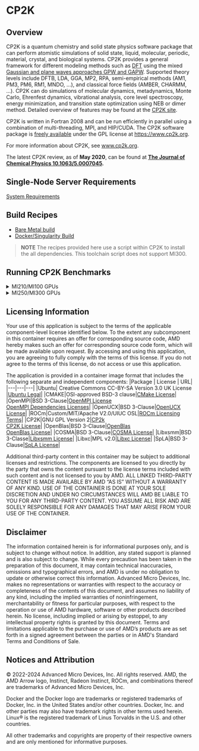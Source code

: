 # CP2K

## Overview
CP2K is a quantum chemistry and solid state physics software package that can perform atomistic simulations of solid state, liquid, molecular, periodic, material, crystal, and biological systems. CP2K provides a general framework for different modeling methods such as [DFT](http://en.wikipedia.org/wiki/Density_functional_theory) using the mixed [Gaussian and plane waves approaches GPW and GAPW](https://www.cp2k.org/quickstep#gpw). Supported theory levels include DFTB, LDA, GGA, MP2, RPA, semi-empirical methods (AM1, PM3, PM6, RM1, MNDO, …), and classical force fields (AMBER, CHARMM, …). CP2K can do simulations of molecular dynamics, metadynamics, Monte Carlo, Ehrenfest dynamics, vibrational analysis, core level spectroscopy, energy minimization, and transition state optimization using NEB or dimer method. Detailed overview of features may be found at the [CP2K site](https://www.cp2k.org/features).

CP2K is written in Fortran 2008 and can be run efficiently in parallel using a combination of multi-threading, MPI, and HIP/CUDA. The CP2K software package is [freely available](https://www.cp2k.org/download) under the GPL license at https://www.cp2k.org.

For more information about CP2K, see www.cp2k.org.

The latest CP2K review, as of **May 2020**, can be found at **[The Journal of Chemical Physics 10.1063/5.0007045](https://doi.org/10.1063/5.0007045).**

## Single-Node Server Requirements
[System Requirements](/README.md#single-node-server-requirements) 


## Build Recipes
- [Bare Metal build](/cp2k/baremetal/)
- [Docker/Singularity Build](/cp2k/docker/)

> **NOTE**
> The recipes provided here use a script within CP2K to install the all dependencies. This toolchain script does not support MI300. 

## Running CP2K Benchmarks

<details>
<summary>MI210/MI100 GPUs</summary>

### MI210/MI100 GPUs

The following command can be used to run the [H2O-DFT-LS (NREP2)](https://github.com/cp2k/cp2k/blob/master/benchmarks/QS_DM_LS/H2O-dft-ls.NREP2.inp) benchmark with 8 GPUs:

```
mpirun \
    -x NUM_CPUS=128 \
    -x NUM_GPUS=8 \
    -x RANK_STRIDE=8 \
    -x OMP_NUM_THREADS=8 \
    --oversubscribe \
    -np 16 \
    --bind-to none \
    set_cpu_affinity.sh \
    set_gpu_affinity.sh \
    cp2k.psmp \
    -i /opt/cp2k/benchmarks/QS_DM_LS/H2O-dft-ls.NREP2.inp \
    -o /tmp/H2O-DFT-LS-NREP2-8GPU.txt
```

In the above example, the H2O-DFT-LS (NREP2) benchmark is run on a dual socket server with 8 MI210 GPUs and 128 physical cores. The job in this example is run with 16 MPI ranks and 8 OpenMP threads per rank with two processes sharing a GPU. The `NUM_CPUS`, `NUM_GPUS` and `RANK_STRIDE` variables are used by the helper scripts that set GPU and CPU affinity for CP2K processes and their threads. The `RANK_STRIDE` option allows the processes and their threads to be spread out and pinned to physical cores across the two sockets. If your system has a different configuration, please adjust these parameters accordingly.

A grep for `"CP2K     "` in the output file `/tmp/H2O-DFT-LS-NREP2-8GPU.txt` will show the elapsed time for the run.

The following command can be used to run the [H2O-DFT-LS (NREP2)](https://github.com/cp2k/cp2k/blob/master/benchmarks/QS_DM_LS/H2O-dft-ls.NREP2.inp) benchmark with 4 GPUs:
```
mpirun \
    -x NUM_CPUS=128 \
    -x NUM_GPUS=4 \
    -x RANK_STRIDE=4 \
    -x OMP_NUM_THREADS=4 \
    --oversubscribe \
    -np 16 \
    --bind-to none \
    set_cpu_affinity.sh \
    set_gpu_affinity.sh \
    cp2k.psmp \
    -i /opt/cp2k/benchmarks/QS_DM_LS/H2O-dft-ls.NREP2.inp \
    -o /tmp/H2O-DFT-LS-NREP2-4GPU.txt
```
In the above example, the H2O-DFT-LS (NREP2) benchmark is run a dual socket server that has 8 MI210 GPUs and 128 physical cores, but uses only 64 physical cores of one socket and 4 MI210 GPUs. The job in this example is run with 16 MPI ranks and 4 OpenMP threads per rank with two processes sharing a GPU. The `NUM_CPUS`, `NUM_GPUS` and `RANK_STRIDE` variables are used by the helper scripts that set GPU and CPU affinity for CP2K processes and their threads. Setting `RANK_STRIDE` to 4 allows the processes and their threads to be spread out and pinned to physical cores on the socket. If your system has a different configuration, please adjust the parameters accordingly.

A grep for `"CP2K     "` in the output file `/tmp/H2O-DFT-LS-NREP2-4GPU.txt` will show the elapsed time for the run.

The following commands can be used to run the [32-H2O-RPA](https://github.com/cp2k/cp2k/blob/master/benchmarks/QS_mp2_rpa/32-H2O/) benchmark. There are two steps involved in this benchmark namely the `init` and `solver` stages. The init stage will use the [H2O-32-PBE-TZ.inp](https://github.com/cp2k/cp2k/blob/master/benchmarks/QS_mp2_rpa/32-H2O/H2O-32-PBE-TZ.inp) input file and the solver stage will use the [H2O-32-RI-dRPA-TZ.inp](https://github.com/cp2k/cp2k/blob/master/benchmarks/QS_mp2_rpa/32-H2O/H2O-32-RI-dRPA-TZ.inp) input file.

>Note:  
>For this benchmark it is necessary to run from the `/opt/cp2k/benchmarks/QS_mp2_rpa/32-H2O` directory due to file dependencies between the two stages.

First run the init stage:
```
cd /opt/cp2k/benchmarks/QS_mp2_rpa/32-H2O/
mpirun \
    -x NUM_CPUS=128 \
    -x NUM_GPUS=1 \
    -x RANK_STRIDE=4 \
    -x OMP_NUM_THREADS=4 \
    --oversubscribe \
    -np 4 \
    --bind-to none \
    set_cpu_affinity.sh \
    set_gpu_affinity.sh \
    cp2k.psmp \
    -i H2O-32-PBE-TZ.inp \
    -o /tmp/32-H2O-RPA-init-1GPU.txt
```

Next, run the solver stage:
```
cd /opt/cp2k/benchmarks/QS_mp2_rpa/32-H2O/
mpirun \
    -x NUM_CPUS=128 \
    -x NUM_GPUS=8 \
    -x RANK_STRIDE=8 \
    -x OMP_NUM_THREADS=8 \
    --oversubscribe \
    -np 16 \
    --bind-to none \
    set_cpu_affinity.sh \
    set_gpu_affinity.sh \
    cp2k.psmp \
    -i H2O-32-RI-dRPA-TZ.inp \
    -o /tmp/32-H2O-RPA-solver-8GPU.txt
```

In the above example, the two stages of the 32-H2O-RPA benchmark are run on a dual socket server with 8 MI210 GPUs and 128 physical cores. The init step is run with 4 MPI ranks and 4 OpenMP threads per rank on 1 GPU with all 4 ranks sharing the GPU. The solver step is run with 16 MPI ranks and 8 OpenMP threads per rank on 8 GPUs with two processes sharing a GPU. The `NUM_CPUS`, `NUM_GPUS` and `RANK_STRIDE` variables are used by the helper scripts that set GPU and CPU affinity for CP2K processes and their threads. The `RANK_STRIDE` option allows the processes and their threads to be spread out and pinned to physical cores across the two sockets. If your system has a different configuration, please adjust the parameters accordingly.

A grep for `"CP2K     "` in the output files `/tmp/32-H2O-RPA-*.txt` will show the elapsed time for each run.

>Note:  
>The above-mentioned commands can also be run verbatim on a dual socket server with 8 MI100 GPUs and 128 physical CPU cores. If your system configuration is different, please adjust the parameters accordingly.

</details>
<details>
<summary>MI250/MI300 GPUs</summary>
### MI250/MI300 GPUs

An MI250 GPU contains two Graphics Compute Dies (GCDs) each of which is presented to the application
as a separate GPU device. When running with MI250 GPUs, the scripts that set up CPU and GPU affinities,
namely `set_cpu_affinity.sh` and `set_gpu_affinity.sh`, require 
`NUM_GPUS` to be set up with the number of GCDs we want to run with.
In this section, we show how to run CP2K benchmarks on 1 and 4 MI250 GPUs which would translate
to setting `NUM_GPUS` with 2 and 8 respectively.

All the examples provided in this section show benchmarks run on a dual socket server with 4 MI250 GPUs and 128 physical cores.

The following command can be used to run the [H2O-DFT-LS (NREP2)](https://github.com/cp2k/cp2k/blob/master/benchmarks/QS_DM_LS/H2O-dft-ls.NREP2.inp) benchmark on 16 physical CPU cores and 1 MI250 GPU with 4 MPI ranks and 4 OpenMP threads per rank with two processes sharing each GCD:
```
mpirun \
    -x NUM_CPUS=128 \
    -x NUM_GPUS=2 \
    -x RANK_STRIDE=8 \
    -x OMP_NUM_THREADS=4 \
    --oversubscribe \
    -np 4 \
    --bind-to none \
    set_cpu_affinity.sh \
    set_gpu_affinity.sh \
    cp2k.psmp \
    -i /opt/cp2k/benchmarks/QS_DM_LS/H2O-dft-ls.NREP2.inp \
    -o /tmp/H2O-DFT-LS-NREP2-1GPU.txt
```

The following command can be used to run the H2O-DFT-LS (NREP2) benchmark on 64 physical cores and 4 MI250 GPUs with 16 MPI ranks and 4 OpenMP threads per rank with two processes sharing each GCD:
```
mpirun \
    -x NUM_CPUS=128 \
    -x NUM_GPUS=8 \
    -x RANK_STRIDE=8 \
    -x OMP_NUM_THREADS=4 \
    --oversubscribe \
    -np 16 \
    --bind-to none \
    set_cpu_affinity.sh \
    set_gpu_affinity.sh \
    cp2k.psmp \
    -i /opt/cp2k/benchmarks/QS_DM_LS/H2O-dft-ls.NREP2.inp \
    -o /tmp/H2O-DFT-LS-NREP2-4GPU.txt
```

The `NUM_CPUS`, `NUM_GPUS` and `RANK_STRIDE` variables are used by the helper scripts that set GPU and CPU affinity for CP2K processes and their threads. The `RANK_STRIDE` option allows the processes and their threads to be spread out and pinned to physical cores across the two sockets. If your system has a different configuration, please adjust these parameters accordingly.

A grep for `"CP2K     "` in the output file `/tmp/H2O-DFT-LS-NREP2-*.txt` will show the elapsed time for each run.

The following commands can be used to run the [32-H2O-RPA](https://github.com/cp2k/cp2k/blob/master/benchmarks/QS_mp2_rpa/32-H2O/) benchmark on MI250 GPUs. There are two steps involved in this benchmark namely the `init` and `solver` stages. The init stage will use the [H2O-32-PBE-TZ.inp](https://github.com/cp2k/cp2k/blob/master/benchmarks/QS_mp2_rpa/32-H2O/H2O-32-PBE-TZ.inp) input file and the solver stage will use the [H2O-32-RI-dRPA-TZ.inp](https://github.com/cp2k/cp2k/blob/master/benchmarks/QS_mp2_rpa/32-H2O/H2O-32-RI-dRPA-TZ.inp) input file.

>Note:  
>For this benchmark it is necessary to run from the `/opt/cp2k/benchmarks/QS_mp2_rpa/32-H2O` directory due to file dependencies between the two stages.*

First, the init step is run with 4 MPI ranks and 4 OpenMP threads per rank on 1 MI250 GPU (2 GCDs) with 2 ranks sharing each GCD:
```
cd /opt/cp2k/benchmarks/QS_mp2_rpa/32-H2O/
mpirun \
    -x NUM_CPUS=128 \
    -x NUM_GPUS=2 \
    -x RANK_STRIDE=8 \
    -x OMP_NUM_THREADS=4 \
    --oversubscribe \
    -np 4 \
    --bind-to none \
    set_cpu_affinity.sh \
    set_gpu_affinity.sh \
    cp2k.psmp \
    -i H2O-32-PBE-TZ.inp \
    -o /tmp/32-H2O-RPA-init-1GPU.txt
```

Next, the solver step may be run on 1 MI250 GPU with 8 MPI ranks and 2 OpenMP threads per rank with 4 processes sharing each GCD:
```
cd /opt/cp2k/benchmarks/QS_mp2_rpa/32-H2O/
mpirun \
    -x NUM_CPUS=128 \
    -x NUM_GPUS=2 \
    -x RANK_STRIDE=4 \
    -x OMP_NUM_THREADS=2 \
    --oversubscribe \
    -np 8 \
    --bind-to none \
    set_cpu_affinity.sh \
    set_gpu_affinity.sh \
    cp2k.psmp \
    -i H2O-32-RI-dRPA-TZ.inp \
    -o /tmp/32-H2O-RPA-solver-1GPU.txt
```

Or the solver step may be run on 4 MI250 GPUs using 16 MPI ranks and 4 OpenMP threads per rank with 2 processes sharing each GCD:
```
cd /opt/cp2k/benchmarks/QS_mp2_rpa/32-H2O/
mpirun \
    -x NUM_CPUS=128 \
    -x NUM_GPUS=8 \
    -x RANK_STRIDE=8 \
    -x OMP_NUM_THREADS=4 \
    --oversubscribe \
    -np 16 \
    --bind-to none \
    set_cpu_affinity.sh \
    set_gpu_affinity.sh \
    cp2k.psmp \
    -i H2O-32-RI-dRPA-TZ.inp \
    -o /tmp/32-H2O-RPA-solver-4GPU.txt
```

In the above-mentioned commands, the `NUM_CPUS`, `NUM_GPUS` and `RANK_STRIDE` variables are used by the helper scripts that set GPU and CPU affinity for CP2K processes and their threads. The `RANK_STRIDE` option allows the processes and their threads to be spread out and pinned to physical cores across the two sockets. If your system has a different configuration, please adjust the parameters accordingly.

A grep for `"CP2K     "` in the output files `/tmp/32-H2O-RPA-*.txt` will show the elapsed time for each run.
</details>

## Licensing Information

Your use of this application is subject to the terms of the applicable component-level license identified below. To the extent any subcomponent in this container requires an offer for corresponding source code, AMD hereby makes such an offer for corresponding source code form, which will be made available upon request. By accessing and using this application, you are agreeing to fully comply with the terms of this license. If you do not agree to the terms of this license, do not access or use this application.

The application is provided in a container image format that includes the following separate and independent components:
|Package | License | URL|
|---|---|---|
|Ubuntu| Creative Commons CC-BY-SA Version 3.0 UK License |[Ubuntu Legal](https://ubuntu.com/legal)|
|CMAKE|OSI-approved BSD-3 clause|[CMake License](https://cmake.org/licensing/)|
|OpenMPI|BSD 3-Clause|[OpenMPI License](https://www-lb.open-mpi.org/community/license.php)<br /> [OpenMPI Dependencies Licenses](https://docs.open-mpi.org/en/v5.0.x/license/index.html)|
|OpenUCX|BSD 3-Clause|[OpenUCX License](https://openucx.org/license/)|
|ROCm|Custom/MIT/Apache V2.0/UIUC OSL|[ROCm Licensing Terms](https://rocm.docs.amd.com/en/latest/release/licensing.html)|
|CP2K|GNU GPL Version 2|[CP2k](https://www.cp2k.org/)<br />[CP2K License](https://github.com/cp2k/cp2k/blob/master/LICENSE)|
|OpenBlas|BSD 3-Clause|[OpenBlas](https://www.openblas.net/)<br /> [OpenBlas License](https://github.com/xianyi/OpenBLAS/blob/develop/LICENSE)|
|COSMA|BSD 3-Clause|[COSMA License](https://github.com/eth-cscs/COSMA/blob/master/LICENSE)|
|Libxsmm|BSD 3-Classe|[Libxsmm License](https://libxsmm.readthedocs.io/en/latest/LICENSE/)|
|Libxc|MPL v2.0|[Libxc License](https://github.com/ElectronicStructureLibrary/libxc)|
|SpLA|BSD 3-Clause|[SpLA License](https://github.com/eth-cscs/spla/blob/master/LICENSE)|

Additional third-party content in this container may be subject to additional licenses and restrictions. The components are licensed to you directly by the party that owns the content pursuant to the license terms included with such content and is not licensed to you by AMD. ALL LINKED THIRD-PARTY CONTENT IS MADE AVAILABLE BY AMD “AS IS” WITHOUT A WARRANTY OF ANY KIND. USE OF THE CONTAINER IS DONE AT YOUR SOLE DISCRETION AND UNDER NO CIRCUMSTANCES WILL AMD BE LIABLE TO YOU FOR ANY THIRD-PARTY CONTENT. YOU ASSUME ALL RISK AND ARE SOLELY RESPONSIBLE FOR ANY DAMAGES THAT MAY ARISE FROM YOUR USE OF THE CONTAINER.
 
## Disclaimer
The information contained herein is for informational purposes only, and is subject to change without notice. In addition, any stated support is planned and is also subject to change. While every precaution has been taken in the preparation of this document, it may contain technical inaccuracies, omissions and typographical errors, and AMD is under no obligation to update or otherwise correct this information. Advanced Micro Devices, Inc. makes no representations or warranties with respect to the accuracy or completeness of the contents of this document, and assumes no liability of any kind, including the implied warranties of noninfringement, merchantability or fitness for particular purposes, with respect to the operation or use of AMD hardware, software or other products described herein. No license, including implied or arising by estoppel, to any intellectual property rights is granted by this document. Terms and limitations applicable to the purchase or use of AMD’s products are as set forth in a signed agreement between the parties or in AMD's Standard Terms and Conditions of Sale.

 
## Notices and Attribution
© 2022-2024 Advanced Micro Devices, Inc. All rights reserved. AMD, the AMD Arrow logo, Instinct, Radeon Instinct, ROCm, and combinations thereof are trademarks of Advanced Micro Devices, Inc.

Docker and the Docker logo are trademarks or registered trademarks of Docker, Inc. in the United States and/or other countries. Docker, Inc. and other parties may also have trademark rights in other terms used herein. Linux® is the registered trademark of Linus Torvalds in the U.S. and other countries.

All other trademarks and copyrights are property of their respective owners and are only mentioned for informative purposes.

